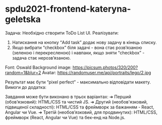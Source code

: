 # spdu2021-frontend-kateryna-geletska
 
Задача:
Необхідно створити ToDo List UI.
Реалізувати:
1. Натискання на кнопку “Add task” додає нову задачу в кінець списку.
2. Якщо вибрати “checkbox” біля задачі - вона стає розв’язаною (зеленою і
перекресленою) і навпаки, якщо зняти “checkbox” - задача стає
нерозв’язаною.

Font: Oswald
Background image: https://picsum.photos/320/200?random=1&blur=2
Avatar: https://randomuser.me/api/portraits/lego/2.jpg

Результат має бути “pixel perfect” - максимально відповідати макету.
Вимоги до додатка:

Завдання може бути виконано в трьох варіантах:
➔ Перший (обов’язковий): HTML/CSS та чистий JS.
➔ Другий (необов'язковий, підвищеної складності): HTML/CSS та фреймворк
за бажанням - React, Angular чи Vue.
➔ Третій (необов’язковий, для продвинутих): HTML/CSS, фреймворк (React,
Angular чи Vue) та бек-енд на Node.js.
